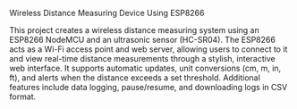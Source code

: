Wireless Distance Measuring Device Using ESP8266

This project creates a wireless distance measuring system using an ESP8266 NodeMCU and an ultrasonic sensor (HC-SR04). The ESP8266 acts as a Wi-Fi access point and web server, allowing users to connect to it and view real-time distance measurements through a stylish, interactive web interface. It supports automatic updates, unit conversions (cm, m, in, ft), and alerts when the distance exceeds a set threshold. Additional features include data logging, pause/resume, and downloading logs in CSV format.

